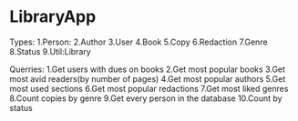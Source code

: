 # LibraryApp
Types:
1.Person:
  2.Author
  3.User
4.Book
5.Copy
6.Redaction
7.Genre
8.Status
9.Util:Library

Querries:
 1.Get users with dues on books
 2.Get most popular books
 3.Get most avid readers(by number of pages)
 4.Get most popular authors
 5.Get most used sections
 6.Get most popular redactions
 7.Get most liked genres
 8.Count copies by genre
 9.Get every person in the database
 10.Count by status
